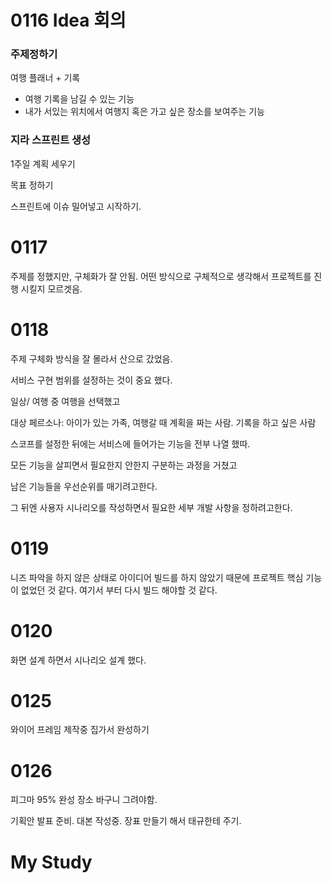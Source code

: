 # 0116 Idea 회의

### 주제정하기

여행 플래너  + 기록

- 여행 기록을 남길 수 있는 기능
- 내가 서있는 위치에서 여행지 혹은 가고 싶은 장소를 보여주는 기능

### 지라 스프린트 생성

1주일 계획 세우기

목표 정하기

스프린트에 이슈 밀어넣고 시작하기.





# 0117 

주제를 정했지만, 구체화가 잘 안됨. 어떤 방식으로 구체적으로 생각해서 프로젝트를 진행 시킬지 모르겟음.

# 0118

주제 구체화 방식을 잘 몰라서 산으로 갔었음.

서비스 구현 범위를 설정하는 것이 중요 했다.

일상/ 여행 중 여행을 선택했고 

대상 페르소나: 아이가 있는 가족, 여행갈 때 계획을 짜는 사람. 기록을 하고 싶은 사람

스코프를 설정한 뒤에는 서비스에 들어가는 기능을 전부 나열 했따.

모든 기능을 살피면서 필요한지 안한지 구분하는 과정을 거쳤고

남은 기능들을 우선순위를 매기려고한다.

그 뒤엔 사용자 시나리오를 작성하면서 필요한 세부 개발 사항을 정하려고한다.

# 0119

니즈 파악을 하지 않은 상태로 아이디어 빌드를 하지 않았기 때문에 프로젝트 핵심 기능이 없었던 것 같다. 여기서 부터 다시 빌드 해야할 것 같다.

# 0120

화면 설계 하면서 시나리오 설계 했다. 

# 0125

와이어 프레임 제작중 집가서 완성하기

# 0126

피그마 95% 완성 장소 바구니 그려야함.

기획안 발표 준비.  대본 작성중. 장표 만들기 해서 태규한테 주기.



# My Study